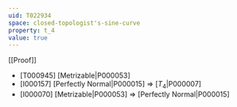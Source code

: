 ```yaml
---
uid: T022934
space: closed-topologist's-sine-curve
property: t_4
value: true
---
```

[[Proof]]

* [T000945] [Metrizable|P000053]
* [I000157] [Perfectly Normal|P000015] => [$T_4$|P000007]
* [I000070] [Metrizable|P000053] => [Perfectly Normal|P000015]

